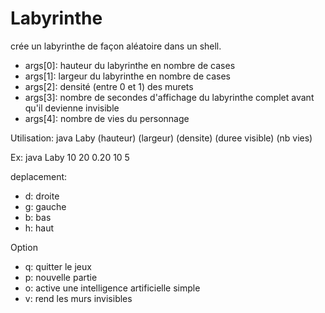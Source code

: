 # Labyrinthe

crée un labyrinthe de façon aléatoire dans un shell.

* args[0]: hauteur du labyrinthe en nombre de cases 
* args[1]: largeur du labyrinthe en nombre de cases
* args[2]: densité (entre 0 et 1) des murets
* args[3]: nombre de secondes d'affichage du labyrinthe complet avant qu'il devienne invisible
* args[4]: nombre de vies du personnage 

Utilisation: java Laby (hauteur) (largeur) (densite) (duree visible) (nb vies)

Ex: java Laby 10 20 0.20 10 5

deplacement:
* d: droite
* g: gauche
* b: bas
* h: haut

Option
* q: quitter le jeux
* p: nouvelle partie
* o: active une intelligence artificielle simple
* v: rend les murs invisibles
